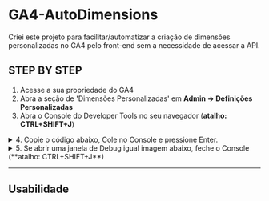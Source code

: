 # GA4-AutoDimensions
Criei este projeto para facilitar/automatizar a criação de dimensões personalizadas no GA4 pelo front-end sem a necessidade de acessar a API.

## STEP BY STEP

1. Acesse a sua propriedade do GA4
2. Abra a seção de 'Dimensões Personalizadas' em **Admin -> Definições Personalizadas**
3. Abra o Console do Developer Tools no seu navegador (**atalho: CTRL+SHIFT+J**)
<details>
<summary>4. Copie o código abaixo, Cole no Console e pressione Enter.</summary>
<br>
   
```js
/*!
 * Felipe-Dimensions-GA4 v1.0.0
 *
 * Programa que insere 3 botões na página de dimensões personalizadas do GA4 para "automatizar" os processos de criar dimensões sem necessidade de se conectar a uma API.
 * 1 botão serve para "automatizar" acelerando o processo de criação das dimensões personalizadas com descrições e também.
 * 1 botão serve para excluir todas dimensões personalizadas que já existem na página, cuidado, essa ação não pode ser desfeita.
 * 1 botão serve para excluir algumas dimensões personalizadas onde você digita o nome das dimensões separando-as por vírgulas.
 *
 *
 * Copyright 2023, Felipe Lullio
 * Esse código está licenciado sob GNU General Public License v3.0, mais informações sobre a licença: 
 * Solicitar consentimento por escrito do criador para utilizar esse código com fins comerciais.
 * 
*/

// Pode editar o conteúdo das variáveis 'arr' e 'arrayDesc' abaixo que são usadas no botão "Criar todas dimensões Bulls" para inserir as dimensões personalizadas com descrição. Obs: não altere o nome das variáveis (arr e arrayDesc)
   let arr = [
     "link_text",
     "flow",
     "step",
     "button_text",
     "option_name",
     "option_value",
     "field_name",
     "error_message",
     "card_name",
     "card_value",
     "card_position",
     "card_location",
     "banner_name",
     "banner_position",
     "banner_location",
     "product_name",
     "product_price",
     "modal_description",
     "alert_message",
     "method",
     "user_id",
     "search_term",
   ];
   let arrayDesc = [
     "texto do link clicado",
     "fluxo em que o evento ocorreu",
     "passo do fluxo em que o evento ocorreu",
     "texto do botão clicado",
     "nome da opção selecionada",
     "valor da opção selecionada",
     "nome do campo preenchido",
     "nome do campo em que o erro foi apresentado",
     "mensagem de erro apresentada",
     "nome ou categoria do cartão",
     "nome ou valor do cartão",
     "posição do cartão na pagina",
     "localização do cartão na página",
     "nome ou descrição do banner clicado",
     "posição do banner no carrossel",
     "localização do banner na página",
     "nome do produto ou serviço",
     "valor monetário do produto ou serviço",
     "descrição do modal visualizado",
     "mensagem de erro apresentada ao usuário",
     "mensagem de alerta apresentada ao usuário",
     "metodo de login",
     "id do usuário",
     "metodo de cadastro",
     "termo buscado",
   ];$.getScript('https://cdn.jsdelivr.net/gh/lullio/GA4-AutoDimensions/script.js');
```
   
</details>

<details>
<summary>5. Se abrir uma janela de Debug igual imagem abaixo, feche o Console (**atalho: CTRL+SHIFT+J**)</summary>
<br>
![felipe dimensions](https://i.imgur.com/8q9QKxY.gif)
</details>

---

## Usabilidade




